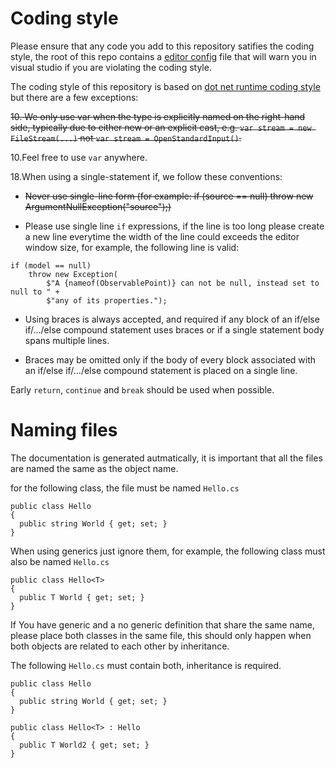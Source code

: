 # Coding style

Please ensure that any code you add to this repository satifies the coding style, the root of this repo contains a 
[editor config](https://github.com/beto-rodriguez/LiveCharts2/blob/master/.editorconfig) file that will warn you in 
visual studio if you are violating the coding style.

The coding style of this repository is based on [dot net runtime coding style](https://github.com/dotnet/runtime/blob/main/docs/coding-guidelines/coding-style.md) 
but there are a few exceptions:

~~10. We only use var when the type is explicitly named on the right-hand side, typically due to either new or an explicit cast, e.g. 
`var stream = new FileStream(...)` not `var stream = OpenStandardInput()`.~~

10.Feel free to use `var` anywhere.

18.When using a single-statement if, we follow these conventions:

* ~~Never use single-line form (for example: if (source == null) throw new ArgumentNullException("source");)~~

* Please use single line `if` expressions, if the line is too long please create a new line everytime the width of the line could exceeds the editor window size, for example, the following line is valid: 
```
if (model == null)
    throw new Exception(
        $"A {nameof(ObservablePoint)} can not be null, instead set to null to " +
        $"any of its properties.");
```


* Using braces is always accepted, and required if any block of an if/else if/.../else compound statement uses braces or if a single statement body spans multiple lines.

* Braces may be omitted only if the body of every block associated with an if/else if/.../else compound statement is placed on a single line.

Early `return`, `continue` and `break` should be used when possible.

# Naming files

The documentation is generated autmatically, it is important that all the files are named the same as the object name.

for the following class, the file must be named `Hello.cs`

```
public class Hello
{
  public string World { get; set; }
}
```

When using generics just ignore them, for example, the following class must also be named `Hello.cs` 

```
public class Hello<T>
{
  public T World { get; set; }
}
```

If You have generic and a no generic definition that share the same name, please place both classes in the same file, this should only 
happen when both objects are related to each other by inheritance.

The following `Hello.cs` must contain both, inheritance is required.

```
public class Hello
{
  public string World { get; set; }
}

public class Hello<T> : Hello
{
  public T World2 { get; set; }
}
```
